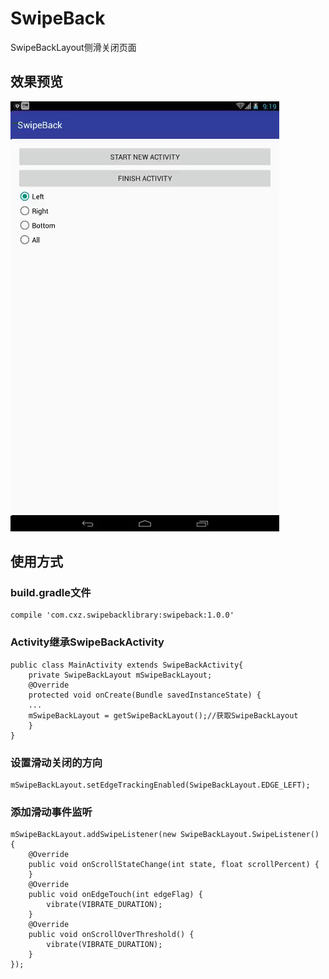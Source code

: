 # SwipeBack
SwipeBackLayout侧滑关闭页面

## 效果预览
![](https://github.com/bjchenxz/SwipeBack/raw/master/gif/1.gif)
## 使用方式
### build.gradle文件
```
compile 'com.cxz.swipebacklibrary:swipeback:1.0.0'
```
### Activity继承SwipeBackActivity
```
public class MainActivity extends SwipeBackActivity{
    private SwipeBackLayout mSwipeBackLayout;
    @Override
    protected void onCreate(Bundle savedInstanceState) {
	...
	mSwipeBackLayout = getSwipeBackLayout();//获取SwipeBackLayout
    }
}
```
### 设置滑动关闭的方向
```
mSwipeBackLayout.setEdgeTrackingEnabled(SwipeBackLayout.EDGE_LEFT);
```
### 添加滑动事件监听
```
mSwipeBackLayout.addSwipeListener(new SwipeBackLayout.SwipeListener() {
    @Override
    public void onScrollStateChange(int state, float scrollPercent) {
    }
    @Override
    public void onEdgeTouch(int edgeFlag) {
        vibrate(VIBRATE_DURATION);
    }
    @Override
    public void onScrollOverThreshold() {
        vibrate(VIBRATE_DURATION);
    }
});
```

